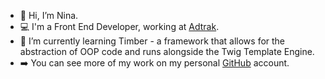 - 👋 Hi, I’m Nina.
- 💻 I'm a Front End Developer, working at [Adtrak](https://adtrak.co.uk).
- 🌱 I’m currently learning Timber - a framework that allows for the abstraction of OOP code and runs alongside the Twig Template Engine.
- ➡️ You can see more of my work on my personal [GitHub](https://github.com/ninypops) account.

<!---
nina-adtrak/nina-adtrak is a ✨ special ✨ repository because its `README.md` (this file) appears on your GitHub profile.
You can click the Preview link to take a look at your changes.
--->
